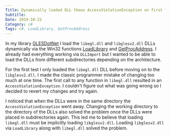 ```yaml
---
Title: Dynamically loaded DLL thows AccessViolationException on first function call
Subtitle: 
Date: 2019-10-22
Category: c#
Tags: c#, LoadLibrary, GetProcAddress
---
```


In my library [GLESDotNet](https://github.com/smack0007/GLESDotNet) I load
the `libegl.dll` and `libglesv2.dll` DLLs dynamically via the Win32 functions
[LoadLibrary](https://docs.microsoft.com/en-us/windows/win32/api/libloaderapi/nf-libloaderapi-loadlibraryw)
and [GetProcAddress](https://docs.microsoft.com/en-us/windows/win32/api/libloaderapi/nf-libloaderapi-getprocaddress).
I already had everything working via `DLLImport` but I wanted to be able to
load the DLLs from different subdirectories depending on the architecture.

For the  first test I only loaded the `libegl.dll` DLL before moving on to
the `libglesv2.dll`. I made the classic programmer mistake of changing too much
at one time. The first call to any function in `libegl.dll` resulted in an
`AccessViolationException`. I couldn't figure out what was going wrong so I
decided to revert my changes and try again.

I noticed that when the DLLs were in the same directory the
`AccessViolationException` went away. Changing the working directory
to the directory of the DLLs also solved the problem once the DLLs
were placed in subdirectories again. This led me to believe that
loading `libegl.dll` must be implicitly loading `libglesv2.dll`. Loading
`libglesv2.dll` via `LoadLibrary` along with `libegl.dll` solved the problem.

